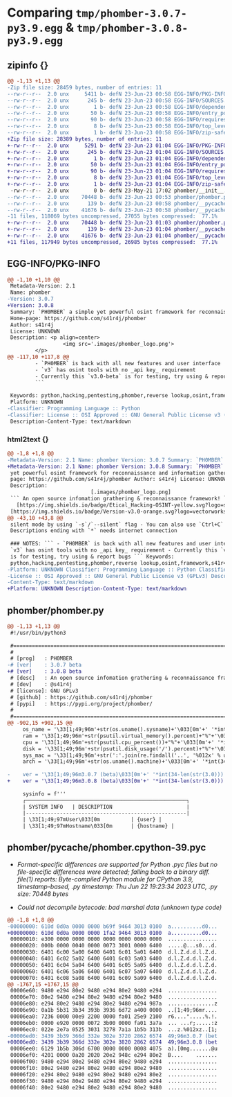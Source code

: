 # Comparing `tmp/phomber-3.0.7-py3.9.egg` & `tmp/phomber-3.0.8-py3.9.egg`

## zipinfo {}

```diff
@@ -1,13 +1,13 @@
-Zip file size: 28459 bytes, number of entries: 11
--rw-r--r--  2.0 unx     5411 b- defN 23-Jun-23 00:58 EGG-INFO/PKG-INFO
--rw-r--r--  2.0 unx      245 b- defN 23-Jun-23 00:58 EGG-INFO/SOURCES.txt
--rw-r--r--  2.0 unx        1 b- defN 23-Jun-23 00:58 EGG-INFO/dependency_links.txt
--rw-r--r--  2.0 unx       50 b- defN 23-Jun-23 00:58 EGG-INFO/entry_points.txt
--rw-r--r--  2.0 unx       90 b- defN 23-Jun-23 00:58 EGG-INFO/requires.txt
--rw-r--r--  2.0 unx        8 b- defN 23-Jun-23 00:58 EGG-INFO/top_level.txt
--rw-r--r--  2.0 unx        1 b- defN 23-Jun-23 00:58 EGG-INFO/zip-safe
+Zip file size: 28389 bytes, number of entries: 11
+-rw-r--r--  2.0 unx     5291 b- defN 23-Jun-23 01:04 EGG-INFO/PKG-INFO
+-rw-r--r--  2.0 unx      245 b- defN 23-Jun-23 01:04 EGG-INFO/SOURCES.txt
+-rw-r--r--  2.0 unx        1 b- defN 23-Jun-23 01:04 EGG-INFO/dependency_links.txt
+-rw-r--r--  2.0 unx       50 b- defN 23-Jun-23 01:04 EGG-INFO/entry_points.txt
+-rw-r--r--  2.0 unx       90 b- defN 23-Jun-23 01:04 EGG-INFO/requires.txt
+-rw-r--r--  2.0 unx        8 b- defN 23-Jun-23 01:04 EGG-INFO/top_level.txt
+-rw-r--r--  2.0 unx        1 b- defN 23-Jun-23 01:04 EGG-INFO/zip-safe
 -rw-r--r--  2.0 unx        0 b- defN 23-May-21 17:02 phomber/__init__.py
--rw-r--r--  2.0 unx    70448 b- defN 23-Jun-23 00:53 phomber/phomber.py
--rw-r--r--  2.0 unx      139 b- defN 23-Jun-23 00:58 phomber/__pycache__/__init__.cpython-39.pyc
--rw-r--r--  2.0 unx    41676 b- defN 23-Jun-23 00:58 phomber/__pycache__/phomber.cpython-39.pyc
-11 files, 118069 bytes uncompressed, 27055 bytes compressed:  77.1%
+-rw-r--r--  2.0 unx    70448 b- defN 23-Jun-23 01:03 phomber/phomber.py
+-rw-r--r--  2.0 unx      139 b- defN 23-Jun-23 01:04 phomber/__pycache__/__init__.cpython-39.pyc
+-rw-r--r--  2.0 unx    41676 b- defN 23-Jun-23 01:04 phomber/__pycache__/phomber.cpython-39.pyc
+11 files, 117949 bytes uncompressed, 26985 bytes compressed:  77.1%
```

## EGG-INFO/PKG-INFO

```diff
@@ -1,10 +1,10 @@
 Metadata-Version: 2.1
 Name: phomber
-Version: 3.0.7
+Version: 3.0.8
 Summary: `PH0MBER` a simple yet powerful osint framework for reconnaissance and information gathering
 Home-page: https://github.com/s41r4j/phomber
 Author: s41r4j
 License: UNKNOWN
 Description: <p align=center>
                  <img src='.images/phomber_logo.png'>
         </p>
@@ -117,10 +117,8 @@
         - `PH0MBER` is back with all new features and user interface
         - `v3` has osint tools with no _api key_ requirement
         - Currently this `v3.0-beta` is for testing, try using & report bugs
         ```
         
 Keywords: python,hacking,pentesting,phomber,reverse lookup,osint,framework,s41r4j
 Platform: UNKNOWN
-Classifier: Programming Language :: Python
-Classifier: License :: OSI Approved :: GNU General Public License v3 (GPLv3)
 Description-Content-Type: text/markdown
```

### html2text {}

```diff
@@ -1,8 +1,8 @@
-Metadata-Version: 2.1 Name: phomber Version: 3.0.7 Summary: `PH0MBER` a simple
+Metadata-Version: 2.1 Name: phomber Version: 3.0.8 Summary: `PH0MBER` a simple
 yet powerful osint framework for reconnaissance and information gathering Home-
 page: https://github.com/s41r4j/phomber Author: s41r4j License: UNKNOWN
 Description:
                           [.images/phomber_logo.png]
 ``` An open source infomation grathering & reconnaissance framework! ```
   [https://img.shields.io/badge/Etical_Hacking-OSINT-yellow.svg?logo=sharp]
 [https://img.shields.io/badge/Version-v3.0-orange.svg?logo=vectorworks] [https:
@@ -43,10 +43,8 @@
 silent mode by using `-s`/`--silent` flag - You can also use `Ctrl+C` to exit -
 Descriptions ending with `*` needs internet connection
 
 ### NOTES: ``` - `PH0MBER` is back with all new features and user interface -
 `v3` has osint tools with no _api key_ requirement - Currently this `v3.0-beta`
 is for testing, try using & report bugs ``` Keywords:
 python,hacking,pentesting,phomber,reverse lookup,osint,framework,s41r4j
-Platform: UNKNOWN Classifier: Programming Language :: Python Classifier:
-License :: OSI Approved :: GNU General Public License v3 (GPLv3) Description-
-Content-Type: text/markdown
+Platform: UNKNOWN Description-Content-Type: text/markdown
```

## phomber/phomber.py

```diff
@@ -1,13 +1,13 @@
 #!/usr/bin/python3
 
 #==============================================================================#
 #                                                                              #
 # [prog]   : PH0MBER                                                           #
-# [ver]    : 3.0.7 beta                                                        #
+# [ver]    : 3.0.8 beta                                                        #
 # [desc]   : An open source infomation grathering & reconnaissance framework!  #
 # [dev]    : @s41r4j                                                           #
 # [license]: GNU GPLv3                                                         #
 # [github] : https://github.com/s41r4j/phomber                                 #
 # [pypi]   : https://pypi.org/project/phomber/                                 #
 #                                                                              #
 #==============================================================================#
@@ -902,15 +902,15 @@
     os_name = '\33[1;49;96m'+str(os.uname().sysname)+'\033[0m'+' '*int(34-len(str(os.uname().sysname)))
     ram = '\33[1;49;96m'+str(psutil.virtual_memory().percent)+"%"+'\033[0m'+' '*int(33-len(str(psutil.virtual_memory().percent)))
     cpu = '\33[1;49;96m'+str(psutil.cpu_percent())+"%"+'\033[0m'+' '*int(32-len(str(psutil.cpu_percent())))
     disk = '\33[1;49;96m'+str(psutil.disk_usage('/').percent)+"%"+'\033[0m'+' '*int(33-len(str(psutil.disk_usage('/').percent)))
     sys_mac = '\33[1;49;96m'+str(':'.join(re.findall('..', '%012x' % uuid.getnode())))+'\033[0m'+' '*int(34-len(str(':'.join(re.findall('..', '%012x' % uuid.getnode())))))
     arch = '\33[1;49;96m'+str(os.uname().machine)+'\033[0m'+' '*int(34-len(str(os.uname().machine)))
 
-    ver = '\33[1;49;96m3.0.7 (beta)\033[0m'+' '*int(34-len(str(3.0)))
+    ver = '\33[1;49;96m3.0.8 (beta)\033[0m'+' '*int(34-len(str(3.0)))
 
     sysinfo = f'''
     ┌────────────────────────────────────────────────────┐
     | SYSTEM INFO   | DESCRIPTION                        |
     |----------------------------------------------------|
     | \33[1;49;97mUser\033[0m          | {user} |
     | \33[1;49;97mHostname\033[0m      | {hostname} |
```

## phomber/__pycache__/phomber.cpython-39.pyc

 * *Format-specific differences are supported for Python .pyc files but no file-specific differences were detected; falling back to a binary diff. file(1) reports: Byte-compiled Python module for CPython 3.9, timestamp-based, .py timestamp: Thu Jun 22 19:23:34 2023 UTC, .py size: 70448 bytes*

 * *Could not decompile bytecode: bad marshal data (unknown type code)*

```diff
@@ -1,8 +1,8 @@
-00000000: 610d 0d0a 0000 0000 b69f 9464 3013 0100  a..........d0...
+00000000: 610d 0d0a 0000 0000 1fa2 9464 3013 0100  a..........d0...
 00000010: e300 0000 0000 0000 0000 0000 0000 0000  ................
 00000020: 000b 0000 0040 0000 0073 3001 0000 6400  .....@...s0...d.
 00000030: 6401 6c00 5a00 6400 6401 6c01 5a01 6400  d.l.Z.d.d.l.Z.d.
 00000040: 6401 6c02 5a02 6400 6401 6c03 5a03 6400  d.l.Z.d.d.l.Z.d.
 00000050: 6401 6c04 5a04 6400 6401 6c05 5a05 6400  d.l.Z.d.d.l.Z.d.
 00000060: 6401 6c06 5a06 6400 6401 6c07 5a07 6400  d.l.Z.d.d.l.Z.d.
 00000070: 6401 6c08 5a08 6400 6401 6c09 5a09 6400  d.l.Z.d.d.l.Z.d.
@@ -1767,15 +1767,15 @@
 00006e60: 9480 e294 80e2 9480 e294 80e2 9480 e294  ................
 00006e70: 80e2 9480 e294 80e2 9480 e294 80e2 9480  ................
 00006e80: e294 80e2 9480 e294 80e2 9480 e294 987a  ...............z
 00006e90: 0a1b 5b31 3b34 393b 3936 6d72 a400 0000  ..[1;49;96mr....
 00006ea0: 7236 0000 00e9 2200 0000 fa01 25e9 2100  r6....".....%.!.
 00006eb0: 0000 e920 0000 0072 3b00 0000 fa01 3a7a  ... ...r;.....:z
 00006ec0: 022e 2e7a 0525 3031 3278 7a1a 1b5b 313b  ...z.%012xz..[1;
-00006ed0: 3439 3b39 366d 332e 302e 3720 2862 6574  49;96m3.0.7 (bet
+00006ed0: 3439 3b39 366d 332e 302e 3820 2862 6574  49;96m3.0.8 (bet
 00006ee0: 6129 1b5b 306d 6700 0000 0000 0008 4075  a).[0mg.......@u
 00006ef0: 4201 0000 0a20 2020 20e2 948c e294 80e2  B....    .......
 00006f00: 9480 e294 80e2 9480 e294 80e2 9480 e294  ................
 00006f10: 80e2 9480 e294 80e2 9480 e294 80e2 9480  ................
 00006f20: e294 80e2 9480 e294 80e2 9480 e294 80e2  ................
 00006f30: 9480 e294 80e2 9480 e294 80e2 9480 e294  ................
 00006f40: 80e2 9480 e294 80e2 9480 e294 80e2 9480  ................
```

